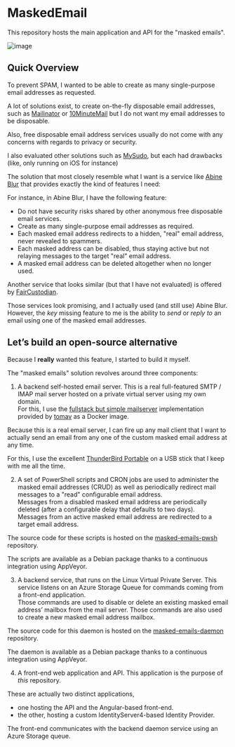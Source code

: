 # MaskedEmail

This repository hosts the main application and API for the "masked emails".

![image](https://user-images.githubusercontent.com/8488398/71770833-2bec5400-2f32-11ea-84c5-274bfd161754.png)

## Quick Overview

To prevent SPAM, I wanted to be able to create as many single-purpose email addresses as requested.

A lot of solutions exist, to create on-the-fly disposable email addresses, such as [Mailinator](https://www.mailinator.com/) or [10MinuteMail](https://10minutemail.com/10MinuteMail/index.html) but I do not want my email addresses to be disposable.

Also, free disposable email address services usually do not come with any concerns with regards to privacy or security.

I also evaluated other solutions such as [MySudo](https://mysudo.com/), but each had drawbacks (like, only running on iOS for instance)

The solution that most closely resemble what I want is a service like [Abine Blur](https://dnt.abine.com/#register) that provides exactly the kind of features I need:

For instance, in Abine Blur, I have the following feature:

- Do not have security risks shared by other anonymous free disposable email services.
- Create as many single-purpose email addresses as required.
- Each masked email address redirects to a hidden, "real" email address, never revealed to spammers.
- Each masked address can be disabled, thus staying active but not relaying messages to the target "real" email address.
- A masked email address can be deleted altogether when no longer used.

Another service that looks similar (but that I have not evaluated) is offered by [FairCustodian](https://nope.faircustodian.com/).

Those services look promising, and I actually used (and still use) Abine Blur. However, the _key_ missing feature to me is the ability to *send* or *reply to* an email using one of the masked email addresses.

## Let’s build an open-source alternative

Because I **really** wanted this feature, I started to build it myself.

The "masked emails" solution revolves around three components:

1. A backend self-hosted email server. This is a real full-featured SMTP / IMAP mail server hosted on a private virtual server using my own domain.  
For this, I use the [fullstack but simple mailserver](https://github.com/tomav/docker-mailserver) implementation provided by [tomav](https://github.com/tomav) as a Docker image.

Because this is a real email server, I can fire up any mail client that I want to actually send an email from any one of the custom masked email address at any time.

For this, I use the excellent [ThunderBird Portable](https://portableapps.com/apps/internet/thunderbird_portable) on a USB stick that I keep with me all the time.

2. A set of PowerShell scripts and CRON jobs are used to administer the masked email addresses (CRUD) as well as periodically redirect mail messages to a "read" configurable email address.  
Messages from a disabled masked email address are periodically deleted (after a configurable delay that defaults to two days).  
Messages from an active masked email address are redirected to a target email address.

The source code for these scripts is hosted on the [masked-emails-pwsh](https://github.com/springcomp/masked-emails-pwsh) repository.

The scripts are available as a Debian package thanks to a continuous integration using AppVeyor.

3. A backend service, that runs on the Linux Virtual Private Server. This service listens on an Azure Storage Queue for commands coming from a front-end application.  
Those commands are used to disable or delete an existing masked email address’ mailbox from the mail server. Those commands are also used to create a new masked email address mailbox.

The source code for this daemon is hosted on the [masked-emails-daemon](https://github.com/springcomp/masked-emails-daemon) repository.

The daemon is available as a Debian package thanks to a continuous integration using AppVeyor.

4. A front-end web application and API. This application is the purpose of *this* repository.

These are actually two distinct applications,
- one hosting the API and the Angular-based front-end.
- the other, hosting a custom IdentityServer4-based Identity Provider.

The front-end communicates with the backend daemon service using an Azure Storage queue.
